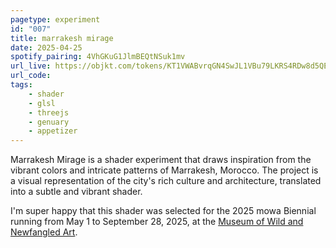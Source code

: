 ```yaml
---
pagetype: experiment
id: "007"
title: marrakesh mirage
date: 2025-04-25
spotify_pairing: 4VhGKuG1JlmBEQtNSuk1mv
url_live: https://objkt.com/tokens/KT1VWABvrqGN4SwJL1VBu79LKRS4RDw8d5QE/12
url_code: 
tags: 
    - shader
    - glsl
    - threejs
    - genuary
    - appetizer
---
```

Marrakesh Mirage is a shader experiment that draws inspiration from the vibrant colors and intricate patterns of Marrakesh, Morocco. The project is a visual representation of the city's rich culture and architecture, translated into a subtle and vibrant shader.

I'm super happy that this shader was selected for the 2025 mowa Biennial running from May 1 to September 28, 2025, at the [Museum of Wild and Newfangled Art](https://mowna.org).